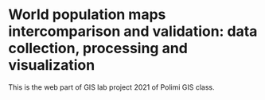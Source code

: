 # World population maps intercomparison and validation: data collection, processing and visualization
This is the web part of GIS lab project 2021 of Polimi GIS class.
